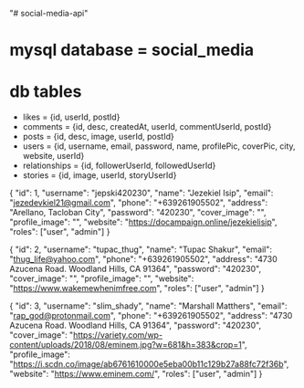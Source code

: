 "# social-media-api" 

# mysql database = social_media

# db tables
 - likes = {id, userId, postId}
 - comments = {id, desc, createdAt, userId, commentUserId, postId}
- posts = {id, desc, image, userId, postId}
- users = {id, username, email, password, name, profilePic, coverPic, city, website, userId}
- relationships = {id, followerUserId, followedUserId}
- stories = {id, image, userId, storyUserId}


{
 "id": 1,
 "username": "jepski420230",
  "name": "Jezekiel Isip",
 "email": "jezedevkiel21@gmail.com",
 "phone": "+639261905502",
 "address": "Arellano, Tacloban City",
 "password": "420230",
 "cover_image": "",
 "profile_image": "",
 "website": "https://docampaign.online/jezekielisip",
 "roles": ["user", "admin"]
}

{
 "id": 2,
 "username": "tupac_thug",
  "name": "Tupac Shakur",
 "email": "thug_life@yahoo.com",
 "phone": "+639261905502",
 "address": "4730 Azucena Road. Woodland Hills, CA 91364",
 "password": "420230",
 "cover_image": "",
 "profile_image": "",
 "website": "https://www.wakemewhenimfree.com",
 "roles": ["user", "admin"]
}

{
 "id": 3,
 "username": "slim_shady",
  "name": "Marshall Matthers",
 "email": "rap_god@protonmail.com",
 "phone": "+639261905502",
 "address": "4730 Azucena Road. Woodland Hills, CA 91364",
 "password": "420230",
 "cover_image": "https://variety.com/wp-content/uploads/2018/08/eminem.jpg?w=681&h=383&crop=1",
 "profile_image": "https://i.scdn.co/image/ab6761610000e5eba00b11c129b27a88fc72f36b",
 "website": "https://www.eminem.com/",
 "roles": ["user", "admin"]
}
